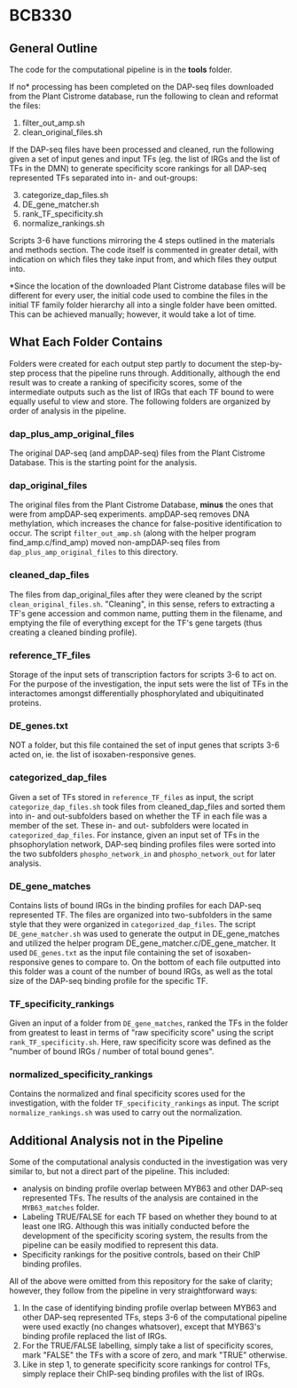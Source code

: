 # BCB330

## General Outline

The code for the computational pipeline is in the **tools** folder.

If no* processing has been completed on the DAP-seq files downloaded from the Plant Cistrome database, run the following to clean and reformat the files:

1) filter_out_amp.sh
2) clean_original_files.sh

If the DAP-seq files have been processed and cleaned, run the following given a set of input genes and input TFs (eg. the list of IRGs and the list of TFs in the DMN) to generate specificity score rankings for all DAP-seq represented TFs separated into in- and out-groups:

3) categorize_dap_files.sh
4) DE_gene_matcher.sh
5) rank_TF_specificity.sh
6) normalize_rankings.sh

Scripts 3-6 have functions mirroring the 4 steps outlined in the materials and methods section. The code itself is commented in greater detail, with indication on which files they take input from, and which files they output into.

*Since the location of the downloaded Plant Cistrome database files will be different for every user, the initial code used to combine the files in the initial TF family folder hierarchy all into a single folder have been omitted. This can be achieved manually; however, it would take a lot of time. 

## What Each Folder Contains

Folders were created for each output step partly to document the step-by-step process that the pipeline runs through. Additionally, although the end result was to create a ranking of specificity scores, some of the intermediate outputs such as the list of IRGs that each TF bound to were equally useful to view and store. The following folders are organized by order of analysis in the pipeline.

### dap_plus_amp_original_files
The original DAP-seq (and ampDAP-seq) files from the Plant Cistrome Database. This is the starting point for the analysis.   

### dap_original_files
The original files from the Plant Cistrome Database, **minus** the ones that were from ampDAP-seq experiments. ampDAP-seq removes DNA methylation, which increases the chance for false-positive identification to occur. The script `filter_out_amp.sh` (along with the helper program find_amp.c/find_amp) moved non-ampDAP-seq files from `dap_plus_amp_original_files` to this directory. 

### cleaned_dap_files
The files from dap_original_files after they were cleaned by the script `clean_original_files.sh`. "Cleaning", in this sense, refers to extracting a TF's gene accession and common name, putting them in the filename, and emptying the file of everything except for the TF's gene targets (thus creating a cleaned binding profile).  

### reference_TF_files
Storage of the input sets of transcription factors for scripts 3-6 to act on. For the purpose of the investigation, the input sets were the list of TFs in the interactomes amongst differentially phosphorylated and ubiquitinated proteins. 

### DE_genes.txt
NOT a folder, but this file contained the set of input genes that scripts 3-6 acted on, ie. the list of isoxaben-responsive genes.

### categorized_dap_files
Given a set of TFs stored in `reference_TF_files` as input, the script `categorize_dap_files.sh` took files from cleaned_dap_files and sorted them into in- and out-subfolders based on whether the TF in each file was a member of the set. These in- and out- subfolders were located in `categorized_dap_files`. For instance, given an input set of TFs in the phsophorylation network, DAP-seq binding profiles files were sorted into the two subfolders `phospho_network_in` and `phospho_network_out` for later analysis. 

### DE_gene_matches
Contains lists of bound IRGs in the binding profiles for each DAP-seq represented TF. The files are organized into two-subfolders in the same style that they were organized in `categorized_dap_files`. The script `DE_gene_matcher.sh` was used to generate the output in DE_gene_matches and utilized the helper program DE_gene_matcher.c/DE_gene_matcher. It used `DE_genes.txt` as the input file containing the set of isoxaben-responsive genes to compare to. On the bottom of each file outputted into this folder was a count of the number of bound IRGs, as well as the total size of the DAP-seq binding profile for the specific TF.

### TF_specificity_rankings
Given an input of a folder from `DE_gene_matches`, ranked the TFs in the folder from greatest to least in terms of "raw specificity score" using the script `rank_TF_specificity.sh`. Here, raw specificity score was defined as the "number of bound IRGs / number of total bound genes". 

### normalized_specificity_rankings
Contains the normalized and final specificity scores used for the investigation, with the folder `TF_specificity_rankings` as input. The script `normalize_rankings.sh` was used to carry out the normalization. 

## Additional Analysis not in the Pipeline

Some of the computational analysis conducted in the investigation was very similar to, but not a direct part of the pipeline. This included: 
- analysis on binding profile overlap between MYB63 and other DAP-seq represented TFs. The results of the analysis are contained in the `MYB63_matches` folder.
- Labeling TRUE/FALSE for each TF based on whether they bound to at least one IRG. Although this was initially conducted before the development of the specificity scoring system, the results from the pipeline can be easily modified to represent this data.
- Specificity rankings for the positive controls, based on their ChIP binding profiles.

All of the above were omitted from this repository for the sake of clarity; however, they follow from the pipeline in very straightforward ways:

1) In the case of identifying binding profile overlap between MYB63 and other DAP-seq represented TFs, steps 3-6 of the computational pipeline were used exactly (no changes whatsover), except that MYB63's binding profile replaced the list of IRGs.
2) For the TRUE/FALSE labelling, simply take a list of specificity scores, mark "FALSE" the TFs with a score of zero, and mark "TRUE" otherwise.
3) Like in step 1, to generate specificity score rankings for control TFs, simply replace their ChIP-seq binding profiles with the list of IRGs. 
